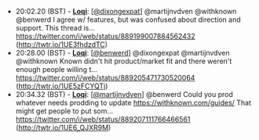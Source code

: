 * <a id="20:02.20">20:02.20 (BST)</a> - __[Loqi](https://github.com/Loqi)__: [<a href="https://twitter.com/dixongexpat">@dixongexpat</a>] @martijnvdven @withknown @benwerd I agree w/ features, but was confused about direction and support. This thread is… https://twitter.com/i/web/status/889199007884562432 (http://twtr.io/1UE3fhdzdTC)
* <a id="20:28.00">20:28.00 (BST)</a> - __[Loqi](https://github.com/Loqi)__: [<a href="https://twitter.com/benwerd">@benwerd</a>] @dixongexpat @martijnvdven @withknown Known didn't hit product/market fit and there weren't enough people willing t… https://twitter.com/i/web/status/889205471730520064 (http://twtr.io/1UE5zFCYQTj)
* <a id="20:34.32">20:34.32 (BST)</a> - __[Loqi](https://github.com/Loqi)__: [<a href="https://twitter.com/martijnvdven">@martijnvdven</a>] @benwerd Could you prod whatever needs prodding to update https://withknown.com/guides/ That might get people to put som… https://twitter.com/i/web/status/889207111766466561 (http://twtr.io/1UE6_QJXR9M)
